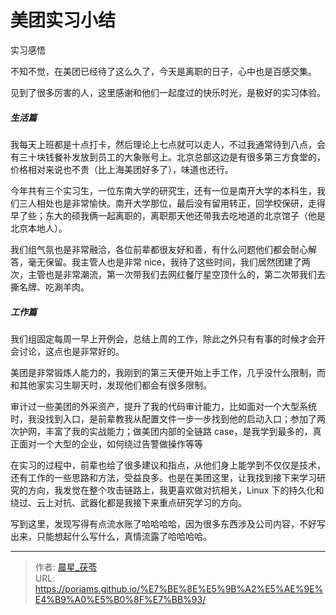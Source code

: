 # 美团实习小结


实习感悟

<!--more-->

不知不觉，在美团已经待了这么久了，今天是离职的日子，心中也是百感交集。

见到了很多厉害的人，这里感谢和他们一起度过的快乐时光，是极好的实习体验。

##### 生活篇

我每天上班都是十点打卡，然后理论上七点就可以走人，不过我通常待到八点，会有三十块钱餐补发放到员工的大象账号上。北京总部这边是有很多第三方食堂的，价格相对来说也不贵（比上海美团好多了），味道也还行。

今年共有三个实习生，一位东南大学的研究生，还有一位是南开大学的本科生，我们三人相处也是非常愉快。南开大学那位，最后没有留用转正，回学校保研，走得早了些；东大的硕我俩一起离职的，离职那天他还带我去吃地道的北京馆子（他是北京本地人）。

我们组气氛也是非常融洽，各位前辈都很友好和善，有什么问题他们都会耐心解答，毫无保留。我主管人也是非常 nice，我待了这些时间，我们居然团建了两次，主管也是非常潮流，第一次带我们去网红餐厅星空顶什么的，第二次带我们去撕名牌、吃涮羊肉。

##### 工作篇

我们组固定每周一早上开例会，总结上周的工作，除此之外只有有事的时候才会开会讨论，这点也是非常好的。

美团是非常锻炼人能力的，我刚到的第三天便开始上手工作，几乎没什么限制，而和其他家实习生聊天时，发现他们都会有很多限制。

审计过一些美团的外采资产，提升了我的代码审计能力，比如面对一个大型系统时，我没找到入口，是前辈教我从配置文件一步一步找到他的启动入口；参加了两次护网，丰富了我的实战能力；做美团内部的全链路 case，是我学到最多的，真正面对一个大型的企业，如何绕过告警做操作等等

在实习的过程中，前辈也给了很多建议和指点，从他们身上能学到不仅仅是技术，还有工作的一些思路和方法，受益良多。也是在美团这里，让我找到接下来学习研究的方向，我发觉在整个攻击链路上，我更喜欢做对抗相关，Linux 下的持久化和绕过、云上对抗、武器化都是我接下来重点研究学习的方向。

写到这里，发现写得有点流水账了哈哈哈哈，因为很多东西涉及公司内容，不好写出来，只能想起什么写什么，真情流露了哈哈哈哈。


---

> 作者: [晨星_茯苓](/about/)  
> URL: https://poriams.github.io/%E7%BE%8E%E5%9B%A2%E5%AE%9E%E4%B9%A0%E5%B0%8F%E7%BB%93/  

